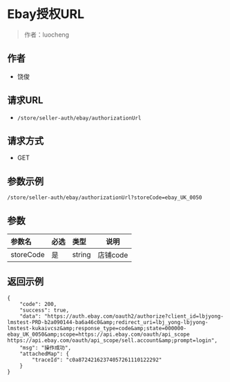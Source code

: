 # Ebay授权URL

> 作者：luocheng

## 作者

- 饶俊

## 请求URL

- ` /store/seller-auth/ebay/authorizationUrl `
  
## 请求方式

- GET 

## 参数示例

 ``` 
/store/seller-auth/ebay/authorizationUrl?storeCode=ebay_UK_0050
 ```

## 参数

|参数名|必选|类型|说明|
|:----    |:---|:----- |-----   |
|storeCode |是  |string |店铺code   |

## 返回示例 

``` 
{
    "code": 200,
    "success": true,
    "data": "https://auth.ebay.com/oauth2/authorize?client_id=lbjyong-lmstest-PRD-b2a090144-ba6a46c0&amp;redirect_uri=lbj_yong-lbjyong-lmstest-kukaivcsz&amp;response_type=code&amp;state=000000-ebay_UK_0050&amp;scope=https://api.ebay.com/oauth/api_scope https://api.ebay.com/oauth/api_scope/sell.account&amp;prompt=login",
    "msg": "操作成功",
    "attachedMap": {
        "traceId": "c0a87242162374057261110122292"
    }
}
```